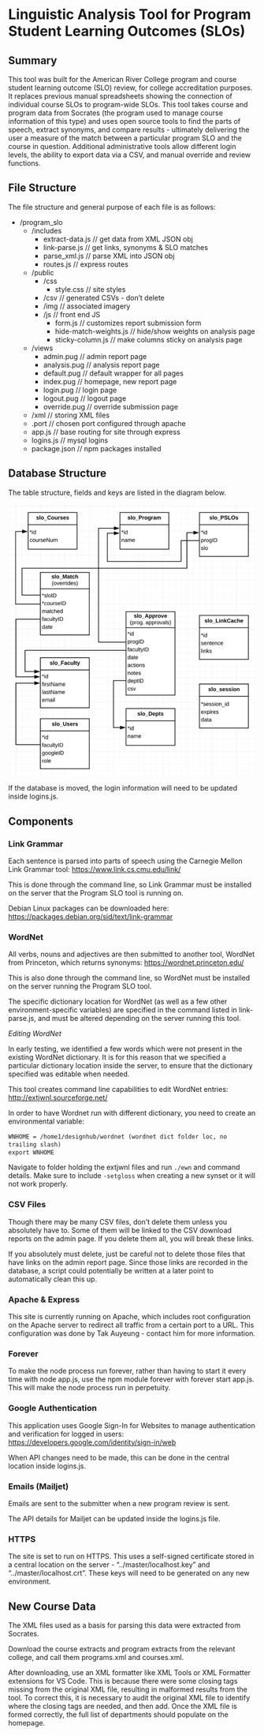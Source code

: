 # Linguistic Analysis Tool for Program Student Learning Outcomes (SLOs)

## Summary
This tool was built for the American River College program and course student learning outcome (SLO) review, for college accreditation purposes. It replaces previous manual spreadsheets showing the connection of individual course SLOs to program-wide SLOs. This tool takes course and program data from Socrates (the program used to manage course information of this type) and uses open source tools to find the parts of speech, extract synonyms, and compare results - ultimately delivering the user a measure of the match between a particular program SLO and the course in question. Additional administrative tools allow different login levels, the ability to export data via a CSV, and manual override and review functions.

## File Structure
The file structure and general purpose of each file is as follows:

- /program_slo
    - /includes
        - extract-data.js				// get data from XML JSON obj
        - link-parse.js				// get links, synonyms & SLO matches
        - parse_xml.js				// parse XML into JSON obj
        - routes.js				// express routes
    - /public
        - /css
            - style.css			// site styles
        - /csv					// generated CSVs - don’t delete
        - /img					// associated imagery
        - /js					// front end JS
            - form.js				// customizes report submission form
            - hide-match-weights.js		// hide/show weights on analysis page
            - sticky-column.js		// make columns sticky on analysis page
    - /views
        - admin.pug				// admin report page
        - analysis.pug				// analysis report page
        - default.pug				// default wrapper for all pages
        - index.pug				// homepage, new report page
        - login.pug				// login page
        - logout.pug				// logout page
        - override.pug				// override submission page
    - /xml						// storing XML files
    - .port						// chosen port configured through apache
    - app.js						// base routing for site through express
    - logins.js					// mysql logins
    - package.json					// npm packages installed
	
## Database Structure
The table structure, fields and keys are listed in the diagram below.

<img src="public/img/db_erd.png" alt="database entity-relationship diagram" />

If the database is moved, the login information will need to be updated inside logins.js.

## Components
### Link Grammar
Each sentence is parsed into parts of speech using the Carnegie Mellon Link Grammar tool: https://www.link.cs.cmu.edu/link/ 

This is done through the command line, so Link Grammar must be installed on the server that the Program SLO tool is running on.

Debian Linux packages can be downloaded here: https://packages.debian.org/sid/text/link-grammar

### WordNet
All verbs, nouns and adjectives are then submitted to another tool, WordNet from Princeton, which returns synonyms: https://wordnet.princeton.edu/

This is also done through the command line, so WordNet must be installed on the server running the Program SLO tool.

The specific dictionary location for WordNet (as well as a few other environment-specific variables) are specified in the command listed in link-parse.js, and must be altered depending on the server running this tool.

*Editing WordNet*

In early testing, we identified a few words which were not present in the existing WordNet dictionary. It is for this reason that we specified a particular dictionary location inside the server, to ensure that the dictionary specified was editable when needed.

This tool creates command line capabilities to edit WordNet entries: http://extjwnl.sourceforge.net/

In order to have Wordnet run with different dictionary, you need to create an environmental variable:
```
WNHOME = /home1/designhub/wordnet (wordnet dict folder loc, no trailing slash)
export WNHOME
```
Navigate to folder holding the extjwnl files and run `./ewn` and command details.
Make sure to include `-setgloss` when creating a new synset or it will not work properly.

### CSV Files
Though there may be many CSV files, don’t delete them unless you absolutely have to. Some of them will be linked to the CSV download reports on the admin page. If you delete them all, you will break these links.

If you absolutely must delete, just be careful not to delete those files that have links on the admin report page. Since those links are recorded in the database, a script could potentially be written at a later point to automatically clean this up.

### Apache & Express
This site is currently running on Apache, which includes root configuration on the Apache server to redirect all traffic from a certain port to a URL. This configuration was done by Tak Auyeung - contact him for more information.

### Forever
To make the node process run forever, rather than having to start it every time with node app.js, use the npm module forever with forever start app.js. This will make the node process run in perpetuity.

### Google Authentication
This application uses Google Sign-In for Websites to manage authentication and verification for logged in users:
https://developers.google.com/identity/sign-in/web

When API changes need to be made, this can be done in the central location inside logins.js.

### Emails (Mailjet)
Emails are sent to the submitter when a new program review is sent.

The API details for Mailjet can be updated inside the logins.js file.

### HTTPS
The site is set to run on HTTPS. This uses a self-signed certificate stored in a central location on the server - “../master/localhost.key” and “../master/localhost.crt”. These keys will need to be generated on any new environment.

## New Course Data
The XML files used as a basis for parsing this data were extracted from Socrates.

Download the course extracts and program extracts from the relevant college, and call them programs.xml and courses.xml.

After downloading, use an XML formatter like XML Tools or XML Formatter extensions for VS Code. This is because there were some closing tags missing from the original XML file, resulting in malformed results from the tool. To correct this, it is necessary to audit the original XML file to identify where the closing tags are needed, and then add. Once the XML file is formed correctly, the full list of departments should populate on the homepage.
